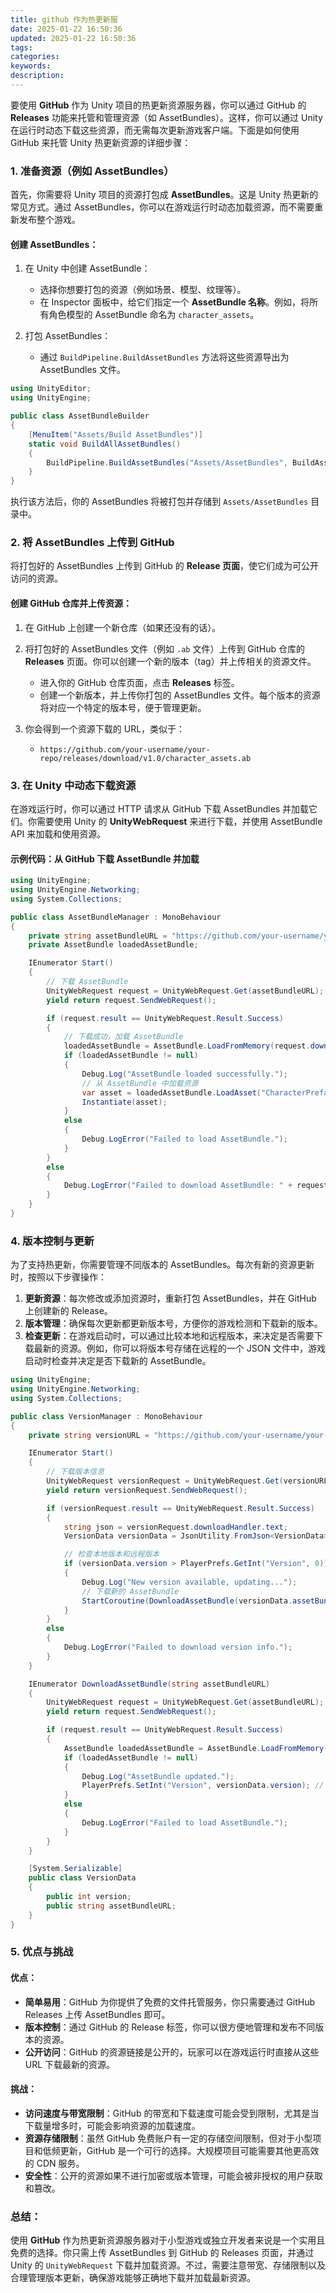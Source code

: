 ```yaml
---
title: github 作为热更新服
date: 2025-01-22 16:50:36
updated: 2025-01-22 16:50:36
tags:
categories:
keywords:
description:
---
```

要使用 **GitHub** 作为 Unity 项目的热更新资源服务器，你可以通过 GitHub 的 **Releases** 功能来托管和管理资源（如 AssetBundles）。这样，你可以通过 Unity 在运行时动态下载这些资源，而无需每次更新游戏客户端。下面是如何使用 GitHub 来托管 Unity 热更新资源的详细步骤：

### 1. **准备资源（例如 AssetBundles）**
首先，你需要将 Unity 项目的资源打包成 **AssetBundles**。这是 Unity 热更新的常见方式。通过 AssetBundles，你可以在游戏运行时动态加载资源，而不需要重新发布整个游戏。

#### 创建 AssetBundles：
1. 在 Unity 中创建 AssetBundle：
   - 选择你想要打包的资源（例如场景、模型、纹理等）。
   - 在 Inspector 面板中，给它们指定一个 **AssetBundle 名称**。例如，将所有角色模型的 AssetBundle 命名为 `character_assets`。
   
2. 打包 AssetBundles：
   - 通过 `BuildPipeline.BuildAssetBundles` 方法将这些资源导出为 AssetBundles 文件。

```csharp
using UnityEditor;
using UnityEngine;

public class AssetBundleBuilder
{
    [MenuItem("Assets/Build AssetBundles")]
    static void BuildAllAssetBundles()
    {
        BuildPipeline.BuildAssetBundles("Assets/AssetBundles", BuildAssetBundleOptions.None, BuildTarget.StandaloneWindows);
    }
}
```

执行该方法后，你的 AssetBundles 将被打包并存储到 `Assets/AssetBundles` 目录中。

### 2. **将 AssetBundles 上传到 GitHub**
将打包好的 AssetBundles 上传到 GitHub 的 **Release 页面**，使它们成为可公开访问的资源。

#### 创建 GitHub 仓库并上传资源：
1. 在 GitHub 上创建一个新仓库（如果还没有的话）。
2. 将打包好的 AssetBundles 文件（例如 `.ab` 文件）上传到 GitHub 仓库的 **Releases** 页面。你可以创建一个新的版本（tag）并上传相关的资源文件。

   - 进入你的 GitHub 仓库页面，点击 **Releases** 标签。
   - 创建一个新版本，并上传你打包的 AssetBundles 文件。每个版本的资源将对应一个特定的版本号，便于管理更新。

3. 你会得到一个资源下载的 URL，类似于：
   - `https://github.com/your-username/your-repo/releases/download/v1.0/character_assets.ab`

### 3. **在 Unity 中动态下载资源**
在游戏运行时，你可以通过 HTTP 请求从 GitHub 下载 AssetBundles 并加载它们。你需要使用 Unity 的 **UnityWebRequest** 来进行下载，并使用 AssetBundle API 来加载和使用资源。

#### 示例代码：从 GitHub 下载 AssetBundle 并加载

```csharp
using UnityEngine;
using UnityEngine.Networking;
using System.Collections;

public class AssetBundleManager : MonoBehaviour
{
    private string assetBundleURL = "https://github.com/your-username/your-repo/releases/download/v1.0/character_assets.ab";
    private AssetBundle loadedAssetBundle;

    IEnumerator Start()
    {
        // 下载 AssetBundle
        UnityWebRequest request = UnityWebRequest.Get(assetBundleURL);
        yield return request.SendWebRequest();

        if (request.result == UnityWebRequest.Result.Success)
        {
            // 下载成功，加载 AssetBundle
            loadedAssetBundle = AssetBundle.LoadFromMemory(request.downloadHandler.data);
            if (loadedAssetBundle != null)
            {
                Debug.Log("AssetBundle loaded successfully.");
                // 从 AssetBundle 中加载资源
                var asset = loadedAssetBundle.LoadAsset("CharacterPrefab");
                Instantiate(asset);
            }
            else
            {
                Debug.LogError("Failed to load AssetBundle.");
            }
        }
        else
        {
            Debug.LogError("Failed to download AssetBundle: " + request.error);
        }
    }
}
```

### 4. **版本控制与更新**
为了支持热更新，你需要管理不同版本的 AssetBundles。每次有新的资源更新时，按照以下步骤操作：

1. **更新资源**：每次修改或添加资源时，重新打包 AssetBundles，并在 GitHub 上创建新的 Release。
2. **版本管理**：确保每次更新都更新版本号，方便你的游戏检测和下载新的版本。
3. **检查更新**：在游戏启动时，可以通过比较本地和远程版本，来决定是否需要下载最新的资源。例如，你可以将版本号存储在远程的一个 JSON 文件中，游戏启动时检查并决定是否下载新的 AssetBundle。

```csharp
using UnityEngine;
using UnityEngine.Networking;
using System.Collections;

public class VersionManager : MonoBehaviour
{
    private string versionURL = "https://github.com/your-username/your-repo/releases/latest/download/version.json";

    IEnumerator Start()
    {
        // 下载版本信息
        UnityWebRequest versionRequest = UnityWebRequest.Get(versionURL);
        yield return versionRequest.SendWebRequest();

        if (versionRequest.result == UnityWebRequest.Result.Success)
        {
            string json = versionRequest.downloadHandler.text;
            VersionData versionData = JsonUtility.FromJson<VersionData>(json);

            // 检查本地版本和远程版本
            if (versionData.version > PlayerPrefs.GetInt("Version", 0))
            {
                Debug.Log("New version available, updating...");
                // 下载新的 AssetBundle
                StartCoroutine(DownloadAssetBundle(versionData.assetBundleURL));
            }
        }
        else
        {
            Debug.LogError("Failed to download version info.");
        }
    }

    IEnumerator DownloadAssetBundle(string assetBundleURL)
    {
        UnityWebRequest request = UnityWebRequest.Get(assetBundleURL);
        yield return request.SendWebRequest();

        if (request.result == UnityWebRequest.Result.Success)
        {
            AssetBundle loadedAssetBundle = AssetBundle.LoadFromMemory(request.downloadHandler.data);
            if (loadedAssetBundle != null)
            {
                Debug.Log("AssetBundle updated.");
                PlayerPrefs.SetInt("Version", versionData.version); // 保存新版本号
            }
            else
            {
                Debug.LogError("Failed to load AssetBundle.");
            }
        }
    }

    [System.Serializable]
    public class VersionData
    {
        public int version;
        public string assetBundleURL;
    }
}
```

### 5. **优点与挑战**
#### 优点：
- **简单易用**：GitHub 为你提供了免费的文件托管服务，你只需要通过 GitHub Releases 上传 AssetBundles 即可。
- **版本控制**：通过 GitHub 的 Release 标签，你可以很方便地管理和发布不同版本的资源。
- **公开访问**：GitHub 的资源链接是公开的，玩家可以在游戏运行时直接从这些 URL 下载最新的资源。

#### 挑战：
- **访问速度与带宽限制**：GitHub 的带宽和下载速度可能会受到限制，尤其是当下载量增多时，可能会影响资源的加载速度。
- **资源存储限制**：虽然 GitHub 免费账户有一定的存储空间限制，但对于小型项目和低频更新，GitHub 是一个可行的选择。大规模项目可能需要其他更高效的 CDN 服务。
- **安全性**：公开的资源如果不进行加密或版本管理，可能会被非授权的用户获取和篡改。

### 总结：
使用 **GitHub** 作为热更新资源服务器对于小型游戏或独立开发者来说是一个实用且免费的选择。你只需上传 AssetBundles 到 GitHub 的 Releases 页面，并通过 Unity 的 `UnityWebRequest` 下载并加载资源。不过，需要注意带宽、存储限制以及合理管理版本更新，确保游戏能够正确地下载并加载最新资源。
